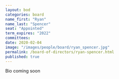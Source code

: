 ```yaml
---
layout: bod
categories: board
name_first: "Ryan"
name_last: "Spencer"
seat: "Appointed"
term_expires: "2022"
committees:
date: 2020-02-04
image: "/images/people/board/ryan_spencer.jpg"
permalink: /board-of-directors/ryan-spencer.html
published: true
---
```


Bio coming soon